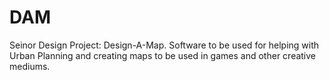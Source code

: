 # DAM
Seinor Design Project: Design-A-Map. Software to be used for helping with Urban Planning and creating maps to be used in games and other creative mediums.
